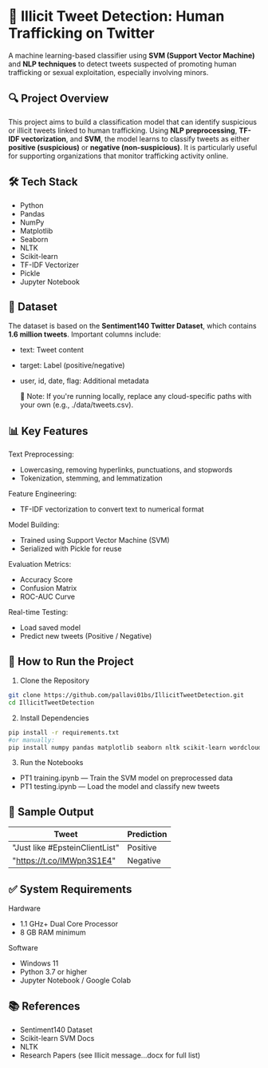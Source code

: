 # 🚨 Illicit Tweet Detection: Human Trafficking on Twitter
A machine learning-based classifier using **SVM (Support Vector Machine)** and **NLP techniques** to detect tweets suspected of promoting human trafficking or sexual exploitation, especially involving minors.

## 🔍 Project Overview
This project aims to build a classification model that can identify suspicious or illicit tweets linked to human trafficking. Using **NLP preprocessing**, **TF-IDF vectorization**, and **SVM**, the model learns to classify tweets as either **positive (suspicious)** or **negative (non-suspicious)**. It is particularly useful for supporting organizations that monitor trafficking activity online.

## 🛠️ Tech Stack
- Python
- Pandas
- NumPy
- Matplotlib
- Seaborn
- NLTK
- Scikit-learn
- TF-IDF Vectorizer
- Pickle
- Jupyter Notebook

## 📁 Dataset
The dataset is based on the **Sentiment140 Twitter Dataset**, which contains  **1.6 million tweets**. Important columns include:

- text: Tweet content
- target: Label (positive/negative)
- user, id, date, flag: Additional metadata

    📌 Note: If you're running locally, replace any cloud-specific paths with your own (e.g., ./data/tweets.csv).

## 📊 Key Features
  Text Preprocessing:
   - Lowercasing, removing hyperlinks, punctuations, and stopwords
   - Tokenization, stemming, and lemmatization

 Feature Engineering:
   - TF-IDF vectorization to convert text to numerical format

 Model Building:
   - Trained using Support Vector Machine (SVM)
   - Serialized with Pickle for reuse

 Evaluation Metrics:
   - Accuracy Score
   - Confusion Matrix
   - ROC-AUC Curve

 Real-time Testing:
   - Load saved model
   - Predict new tweets (Positive / Negative)

## 🚀 How to Run the Project
1. Clone the Repository
```bash
git clone https://github.com/pallavi01bs/IllicitTweetDetection.git
cd IllicitTweetDetection
```

2. Install Dependencies
```bash
pip install -r requirements.txt
#or manually:
pip install numpy pandas matplotlib seaborn nltk scikit-learn wordcloud
```

3. Run the Notebooks
 - PT1 training.ipynb — Train the SVM model on preprocessed data
 - PT1 testing.ipynb — Load the model and classify new tweets

## 🧪 Sample Output
|Tweet	|Prediction|
|-----|------|
|"Just like #EpsteinClientList"	|Positive|
|"https://t.co/IMWpn3S1E4"	|Negative|

## ✅ System Requirements
Hardware
 - 1.1 GHz+ Dual Core Processor
 - 8 GB RAM minimum

Software
 - Windows 11
 - Python 3.7 or higher
 - Jupyter Notebook / Google Colab

## 📚 References
 - Sentiment140 Dataset
 - Scikit-learn SVM Docs
 - NLTK
- Research Papers (see Illicit message...docx for full list)

